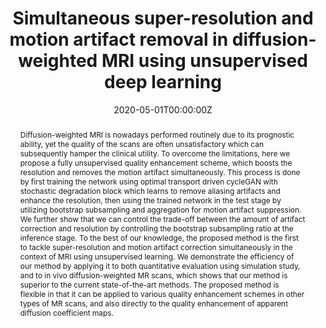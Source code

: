 ---
title: "Simultaneous super-resolution and motion artifact removal in diffusion-weighted MRI using unsupervised deep learning"

# Authors
# If you created a profile for a user (e.g. the default `admin` user), write the username (folder name) here 
# and it will be replaced with their full name and linked to their profile.
authors:
- admin
- Jaehyun Kim
- Jeong Hee Yoon
- Jeong Min Lee
- Jong Chul Ye

# Author notes (optional)
author_notes: ""

date: "2020-05-01T00:00:00Z"
doi: ""

# Schedule page publish date (NOT publication's date).
publishDate: "2021-05-21T00:00:00Z"

# Publication type.
# Legend: 0 = Uncategorized; 1 = Conference paper; 2 = Journal article;
# 3 = Preprint / Working Paper; 4 = Report; 5 = Book; 6 = Book section;
# 7 = Thesis; 8 = Patent
publication_types: ["3"]

# Publication name and optional abbreviated publication name.
publication: In ArXiv
publication_short: In ArXiv

abstract: Diffusion-weighted MRI is nowadays performed routinely due to its prognostic ability, yet the quality of the scans are often unsatisfactory which can subsequently hamper the clinical utility. To overcome the limitations, here we propose a fully unsupervised quality enhancement scheme, which boosts the resolution and removes the motion artifact simultaneously. This process is done by first training the network using optimal transport driven cycleGAN with stochastic degradation block which learns to remove aliasing artifacts and enhance the resolution, then using the trained network in the test stage by utilizing bootstrap subsampling and aggregation for motion artifact suppression. We further show that we can control the trade-off between the amount of artifact correction and resolution by controlling the bootstrap subsampling ratio at the inference stage. To the best of our knowledge, the proposed method is the first to tackle super-resolution and motion artifact correction simultaneously in the context of MRI using unsupervised learning. We demonstrate the efficiency of our method by applying it to both quantitative evaluation using simulation study, and to in vivo diffusion-weighted MR scans, which shows that our method is superior to the current state-of-the-art methods. The proposed method is flexible in that it can be applied to various quality enhancement schemes in other types of MR scans, and also directly to the quality enhancement of apparent diffusion coefficient maps.

# Summary. An optional shortened abstract.
summary: Unsupervised deep learning for simultaneous super-resolution and motion artifact removal of diffusion-weighted MRI scans is proposed.

tags: [Unsupervised Learning, MRI, DWI, Super resolution, Motion artifact correction]

# Display this page in the Featured widget?
featured: false

# Custom links (uncomment lines below)
# links:
# - name: Custom Link
#   url: http://example.org

url_pdf: 'https://arxiv.org/abs/2105.00240'
url_code: ''
url_dataset: ''
url_poster: ''
url_project: ''
url_slides: ''
url_source: ''
url_video: ''

# Featured image
# To use, add an image named `featured.jpg/png` to your page's folder. 
image:
  caption: 'Image credit: Hyungjin Chung'
  focal_point: ""
  preview_only: false

# Associated Projects (optional).
#   Associate this publication with one or more of your projects.
#   Simply enter your project's folder or file name without extension.
#   E.g. `internal-project` references `content/project/internal-project/index.md`.
#   Otherwise, set `projects: []`.
projects:
- []

# Slides (optional).
#   Associate this publication with Markdown slides.
#   Simply enter your slide deck's filename without extension.
#   E.g. `slides: "example"` references `content/slides/example/index.md`.
#   Otherwise, set `slides: ""`.
slides: ""
---